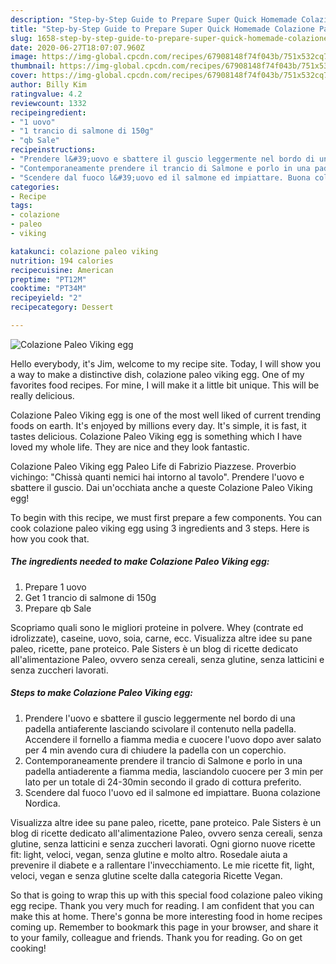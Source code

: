 ```yaml
---
description: "Step-by-Step Guide to Prepare Super Quick Homemade Colazione Paleo Viking egg"
title: "Step-by-Step Guide to Prepare Super Quick Homemade Colazione Paleo Viking egg"
slug: 1658-step-by-step-guide-to-prepare-super-quick-homemade-colazione-paleo-viking-egg
date: 2020-06-27T18:07:07.960Z
image: https://img-global.cpcdn.com/recipes/67908148f74f043b/751x532cq70/colazione-paleo-viking-egg-recipe-main-photo.jpg
thumbnail: https://img-global.cpcdn.com/recipes/67908148f74f043b/751x532cq70/colazione-paleo-viking-egg-recipe-main-photo.jpg
cover: https://img-global.cpcdn.com/recipes/67908148f74f043b/751x532cq70/colazione-paleo-viking-egg-recipe-main-photo.jpg
author: Billy Kim
ratingvalue: 4.2
reviewcount: 1332
recipeingredient:
- "1 uovo"
- "1 trancio di salmone di 150g"
- "qb Sale"
recipeinstructions:
- "Prendere l&#39;uovo e sbattere il guscio leggermente nel bordo di una padella antiaferente lasciando scivolare il contenuto nella padella. Accendere il fornello a fiamma media e cuocere l&#39;uovo dopo aver salato per 4 min avendo cura di chiudere la padella con un coperchio."
- "Contemporaneamente prendere il trancio di Salmone e porlo in una padella antiaderente a fiamma media, lasciandolo cuocere per 3 min per lato per un totale di 24-30min secondo il grado di cottura preferito."
- "Scendere dal fuoco l&#39;uovo ed il salmone ed impiattare. Buona colazione Nordica."
categories:
- Recipe
tags:
- colazione
- paleo
- viking

katakunci: colazione paleo viking 
nutrition: 194 calories
recipecuisine: American
preptime: "PT12M"
cooktime: "PT34M"
recipeyield: "2"
recipecategory: Dessert

---
```



![Colazione Paleo Viking egg](https://img-global.cpcdn.com/recipes/67908148f74f043b/751x532cq70/colazione-paleo-viking-egg-recipe-main-photo.jpg)

Hello everybody, it's Jim, welcome to my recipe site. Today, I will show you a way to make a distinctive dish, colazione paleo viking egg. One of my favorites food recipes. For mine, I will make it a little bit unique. This will be really delicious.

Colazione Paleo Viking egg is one of the most well liked of current trending foods on earth. It's enjoyed by millions every day. It's simple, it is fast, it tastes delicious. Colazione Paleo Viking egg is something which I have loved my whole life. They are nice and they look fantastic.

Colazione Paleo Viking egg Paleo Life di Fabrizio Piazzese. Proverbio vichingo: &#34;Chissà quanti nemici hai intorno al tavolo&#34;. Prendere l&#39;uovo e sbattere il guscio. Dai un&#39;occhiata anche a queste Colazione Paleo Viking egg!


To begin with this recipe, we must first prepare a few components. You can cook colazione paleo viking egg using 3 ingredients and 3 steps. Here is how you cook that.

<!--inarticleads1-->

##### The ingredients needed to make Colazione Paleo Viking egg:

1. Prepare 1 uovo
1. Get 1 trancio di salmone di 150g
1. Prepare qb Sale


Scopriamo quali sono le migliori proteine in polvere. Whey (contrate ed idrolizzate), caseine, uovo, soia, carne, ecc. Visualizza altre idee su pane paleo, ricette, pane proteico. Pale Sisters è un blog di ricette dedicato all&#39;alimentazione Paleo, ovvero senza cereali, senza glutine, senza latticini e senza zuccheri lavorati. 

<!--inarticleads2-->

##### Steps to make Colazione Paleo Viking egg:

1. Prendere l&#39;uovo e sbattere il guscio leggermente nel bordo di una padella antiaferente lasciando scivolare il contenuto nella padella. Accendere il fornello a fiamma media e cuocere l&#39;uovo dopo aver salato per 4 min avendo cura di chiudere la padella con un coperchio.
1. Contemporaneamente prendere il trancio di Salmone e porlo in una padella antiaderente a fiamma media, lasciandolo cuocere per 3 min per lato per un totale di 24-30min secondo il grado di cottura preferito.
1. Scendere dal fuoco l&#39;uovo ed il salmone ed impiattare. Buona colazione Nordica.


Visualizza altre idee su pane paleo, ricette, pane proteico. Pale Sisters è un blog di ricette dedicato all&#39;alimentazione Paleo, ovvero senza cereali, senza glutine, senza latticini e senza zuccheri lavorati. Ogni giorno nuove ricette fit: light, veloci, vegan, senza glutine e molto altro. Rosedale aiuta a prevenire il diabete e a rallentare l&#39;invecchiamento. Le mie ricette fit, light, veloci, vegan e senza glutine scelte dalla categoria Ricette Vegan. 

So that is going to wrap this up with this special food colazione paleo viking egg recipe. Thank you very much for reading. I am confident that you can make this at home. There's gonna be more interesting food in home recipes coming up. Remember to bookmark this page in your browser, and share it to your family, colleague and friends. Thank you for reading. Go on get cooking!
